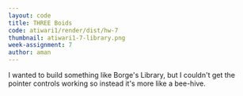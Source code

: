 ```yaml
---
layout: code
title: THREE Boids
code: atiwari1/render/dist/hw-7
thumbnail: atiwari1-7-library.png
week-assignment: 7
author: aman
---
```

<link rel="stylesheet" href="https://cdn.rawgit.com/dataarts/dat.gui/2659494a/build/dat.gui.css">

I wanted to build something like Borge's Library, but I couldn't get the pointer controls working so instead it's more like a bee-hive. 

<div id='RenderCanvas'></div>
